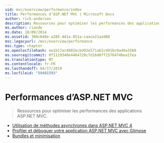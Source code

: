 ```yaml
---
uid: mvc/overview/performance/index
title: Performances d’ASP.NET MVC | Microsoft Docs
author: rick-anderson
description: Ressources pour optimiser les performances des applications ASP.NET MVC.
ms.author: riande
ms.date: 10/09/2014
ms.assetid: 388c048e-a285-4d1a-851a-caace21aa988
msc.legacyurl: /mvc/overview/performance
msc.type: chapter
ms.openlocfilehash: ee1b17ac4802ecbd92e571a62c491bc9a49a3560
ms.sourcegitcommit: 0f1119340e4464720cfd16d0ff15764746ea1fea
ms.translationtype: MT
ms.contentlocale: fr-FR
ms.lasthandoff: 04/17/2019
ms.locfileid: "59401593"
---
```

# <a name="aspnet-mvc-performance"></a>Performances d’ASP.NET MVC

> Ressources pour optimiser les performances des applications ASP.NET MVC.


- [Utilisation de méthodes asynchrones dans ASP.NET MVC 4](using-asynchronous-methods-in-aspnet-mvc-4.md)
- [Profiler et déboguer votre application ASP.NET MVC avec Glimpse](profile-and-debug-your-aspnet-mvc-app-with-glimpse.md)
- [Bundles et minimisation](bundling-and-minification.md)
